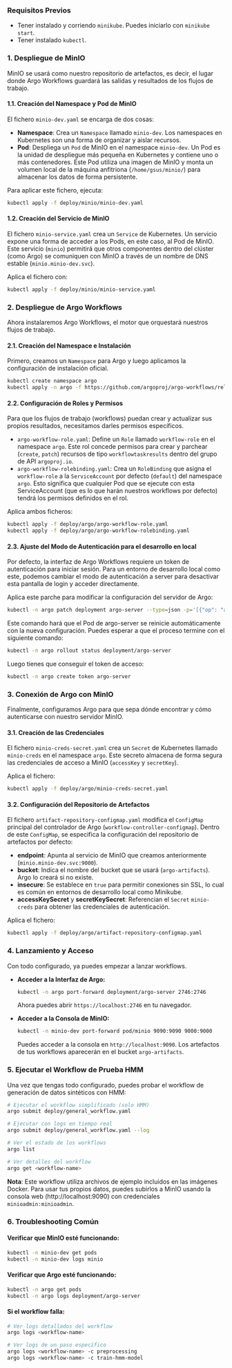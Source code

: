 ### Requisitos Previos
* Tener instalado y corriendo `minikube`. Puedes iniciarlo con `minikube start`.
* Tener instalado `kubectl`.

### 1. Despliegue de MinIO
MinIO se usará como nuestro repositorio de artefactos, es decir, el lugar donde Argo Workflows guardará las salidas y resultados de los flujos de trabajo.

#### 1.1. Creación del Namespace y Pod de MinIO
El fichero `minio-dev.yaml` se encarga de dos cosas:
* **Namespace**: Crea un `Namespace` llamado `minio-dev`. Los namespaces en Kubernetes son una forma de organizar y aislar recursos.
* **Pod**: Despliega un `Pod` de MinIO en el namespace `minio-dev`. Un Pod es la unidad de despliegue más pequeña en Kubernetes y contiene uno o más contenedores. Este Pod utiliza una imagen de MinIO y monta un volumen local de la máquina anfitriona (`/home/gsus/minio/`) para almacenar los datos de forma persistente.

Para aplicar este fichero, ejecuta:
```bash
kubectl apply -f deploy/minio/minio-dev.yaml
```

#### 1.2. Creación del Servicio de MinIO
El fichero `minio-service.yaml` crea un `Service` de Kubernetes. Un servicio expone una forma de acceder a los Pods, en este caso, al Pod de MinIO. Este servicio (`minio`) permitirá que otros componentes dentro del clúster (como Argo) se comuniquen con MinIO a través de un nombre de DNS estable (`minio.minio-dev.svc`).

Aplica el fichero con:
```bash
kubectl apply -f deploy/minio/minio-service.yaml
```

### 2. Despliegue de Argo Workflows
Ahora instalaremos Argo Workflows, el motor que orquestará nuestros flujos de trabajo.

#### 2.1. Creación del Namespace e Instalación
Primero, creamos un `Namespace` para Argo y luego aplicamos la configuración de instalación oficial.
```bash
kubectl create namespace argo
kubectl apply -n argo -f https://github.com/argoproj/argo-workflows/releases/latest/download/install.yaml
```

#### 2.2. Configuración de Roles y Permisos
Para que los flujos de trabajo (workflows) puedan crear y actualizar sus propios resultados, necesitamos darles permisos específicos.
* `argo-workflow-role.yaml`: Define un `Role` llamado `workflow-role` en el namespace `argo`. Este rol concede permisos para crear y parchear (`create`, `patch`) recursos de tipo `workflowtaskresults` dentro del grupo de API `argoproj.io`.
* `argo-workflow-rolebinding.yaml`: Crea un `RoleBinding` que asigna el `workflow-role` a la `ServiceAccount` por defecto (`default`) del namespace `argo`. Esto significa que cualquier Pod que se ejecute con esta ServiceAccount (que es lo que harán nuestros workflows por defecto) tendrá los permisos definidos en el rol.

Aplica ambos ficheros:
```bash
kubectl apply -f deploy/argo/argo-workflow-role.yaml
kubectl apply -f deploy/argo/argo-workflow-rolebinding.yaml
```

#### 2.3. Ajuste del Modo de Autenticación para el desarrollo en local

Por defecto, la interfaz de Argo Workflows requiere un token de autenticación para iniciar sesión. Para un entorno de desarrollo local como este, podemos cambiar el modo de autenticación a server para desactivar esta pantalla de login y acceder directamente.

Aplica este parche para modificar la configuración del servidor de Argo:

```bash
kubectl -n argo patch deployment argo-server --type=json -p='[{"op": "add", "path": "/spec/template/spec/containers/0/args/-", "value": "--auth-mode=server"}]'
```
Este comando hará que el Pod de argo-server se reinicie automáticamente con la nueva configuración. Puedes esperar a que el proceso termine con el siguiente comando:

```bash
kubectl -n argo rollout status deployment/argo-server
```

Luego tienes que conseguir el token de acceso:
```bash
kubectl -n argo create token argo-server
```

### 3. Conexión de Argo con MinIO
Finalmente, configuramos Argo para que sepa dónde encontrar y cómo autenticarse con nuestro servidor MinIO.

#### 3.1. Creación de las Credenciales
El fichero `minio-creds-secret.yaml` crea un `Secret` de Kubernetes llamado `minio-creds` en el namespace `argo`. Este secreto almacena de forma segura las credenciales de acceso a MinIO (`accessKey` y `secretKey`).

Aplica el fichero:
```bash
kubectl apply -f deploy/argo/minio-creds-secret.yaml
```

#### 3.2. Configuración del Repositorio de Artefactos
El fichero `artifact-repository-configmap.yaml` modifica el `ConfigMap` principal del controlador de Argo (`workflow-controller-configmap`). Dentro de este `ConfigMap`, se especifica la configuración del repositorio de artefactos por defecto:
* **endpoint**: Apunta al servicio de MinIO que creamos anteriormente (`minio.minio-dev.svc:9000`).
* **bucket**: Indica el nombre del bucket que se usará (`argo-artifacts`). Argo lo creará si no existe.
* **insecure**: Se establece en `true` para permitir conexiones sin SSL, lo cual es común en entornos de desarrollo local como Minikube.
* **accessKeySecret** y **secretKeySecret**: Referencian el `Secret` `minio-creds` para obtener las credenciales de autenticación.

Aplica el fichero:
```bash
kubectl apply -f deploy/argo/artifact-repository-configmap.yaml
```

### 4. Lanzamiento y Acceso
Con todo configurado, ya puedes empezar a lanzar workflows.

* **Acceder a la Interfaz de Argo:**
    ```bash
    kubectl -n argo port-forward deployment/argo-server 2746:2746
    ```
    Ahora puedes abrir `https://localhost:2746` en tu navegador.

* **Acceder a la Consola de MinIO:**
    ```bash
    kubectl -n minio-dev port-forward pod/minio 9090:9090 9000:9000
    ```
    Puedes acceder a la consola en `http://localhost:9090`. Los artefactos de tus workflows aparecerán en el bucket `argo-artifacts`.

### 5. Ejecutar el Workflow de Prueba HMM

Una vez que tengas todo configurado, puedes probar el workflow de generación de datos sintéticos con HMM:

```bash
# Ejecutar el workflow simplificado (solo HMM)
argo submit deploy/general_workflow.yaml

# Ejecutar con logs en tiempo real
argo submit deploy/general_workflow.yaml --log

# Ver el estado de los workflows
argo list

# Ver detalles del workflow
argo get <workflow-name>
```

**Nota**: Este workflow utiliza archivos de ejemplo incluidos en las imágenes Docker. Para usar tus propios datos, puedes subirlos a MinIO usando la consola web (http://localhost:9090) con credenciales `minioadmin:minioadmin`.

### 6. Troubleshooting Común

#### Verificar que MinIO esté funcionando:
```bash
kubectl -n minio-dev get pods
kubectl -n minio-dev logs minio
```

#### Verificar que Argo esté funcionando:
```bash
kubectl -n argo get pods
kubectl -n argo logs deployment/argo-server
```

#### Si el workflow falla:
```bash
# Ver logs detallados del workflow
argo logs <workflow-name>

# Ver logs de un paso específico
argo logs <workflow-name> -c preprocessing
argo logs <workflow-name> -c train-hmm-model
```